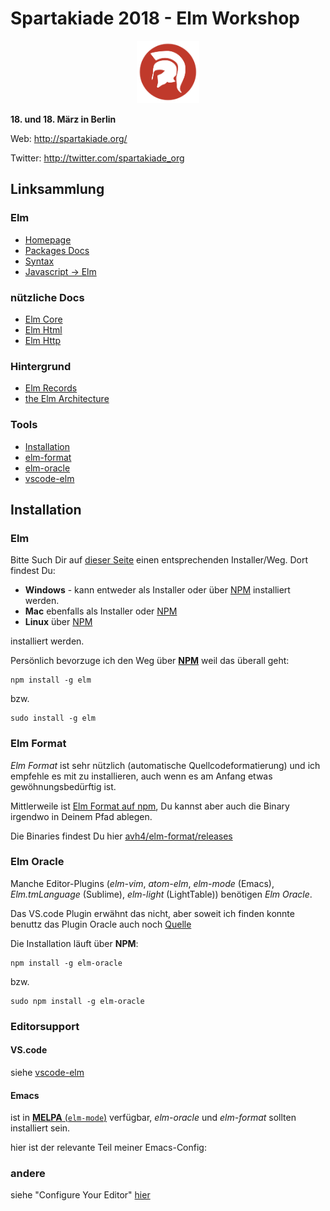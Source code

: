 # Spartakiade 2018 - Elm Workshop
<p align="center"><img src="spartakiade.png" width=100/></p>

**18. und 18. März in Berlin**

Web:     http://spartakiade.org/

Twitter: http://twitter.com/spartakiade_org

## Linksammlung

### Elm
- [Homepage](http://elm-lang.org/)
- [Packages Docs](http://package.elm-lang.org/)
- [Syntax](http://elm-lang.org/docs/syntax)
- [Javascript -> Elm](http://elm-lang.org/docs/from-javascript)

### nützliche Docs
- [Elm Core](http://package.elm-lang.org/packages/elm-lang/core/latest/)
- [Elm Html](http://package.elm-lang.org/packages/elm-lang/html/latest/)
- [Elm Http](http://package.elm-lang.org/packages/elm-lang/http/latest)

### Hintergrund
- [Elm Records](http://elm-lang.org/docs/records)
- [the Elm Architecture](https://guide.elm-lang.org/architecture/)

### Tools
- [Installation](https://guide.elm-lang.org/install.html)
- [elm-format](https://github.com/avh4/elm-format#installation)
- [elm-oracle](https://github.com/ElmCast/elm-oracle)
- [vscode-elm](https://github.com/sbrink/vscode-elm)


## Installation
### Elm
Bitte Such Dir auf [dieser Seite](https://guide.elm-lang.org/install.html) einen entsprechenden Installer/Weg.
Dort findest Du:

- **Windows** - kann entweder als Installer oder über [NPM](https://www.npmjs.com/package/elm) installiert werden.
- **Mac** ebenfalls als Installer oder [NPM](https://www.npmjs.com/package/elm)
- **Linux** über [NPM](https://www.npmjs.com/package/elm)

installiert werden.

Persönlich bevorzuge ich den Weg über [**NPM**](https://www.npmjs.com/package/elm) weil das überall geht:

```
npm install -g elm
```

bzw.

```
sudo install -g elm
```

### Elm Format
*Elm Format* ist sehr nützlich (automatische Quellcodeformatierung) und ich empfehle es mit zu installieren, auch wenn es am Anfang etwas gewöhnungsbedürftig ist.

Mittlerweile ist [Elm Format auf npm](https://www.npmjs.com/package/elm-format), Du kannst aber auch die Binary irgendwo in Deinem Pfad ablegen.

Die Binaries findest Du hier [avh4/elm-format/releases](https://github.com/avh4/elm-format/releases)

### Elm Oracle
Manche Editor-Plugins (*elm-vim*, *atom-elm*, *elm-mode* (Emacs), *Elm.tmLanguage* (Sublime), *elm-light* (LightTable)) benötigen *Elm Oracle*.

Das VS.code Plugin erwähnt das nicht, aber soweit ich finden konnte benuttz das Plugin Oracle auch noch [Quelle](https://github.com/Krzysztof-Cieslak/vscode-elm/search?utf8=%E2%9C%93&q=oracle&type=)

Die Installation läuft über **NPM**:

```
npm install -g elm-oracle
```

bzw.

```
sudo npm install -g elm-oracle
```

### Editorsupport
#### VS.code
siehe [vscode-elm](https://marketplace.visualstudio.com/items?itemName=sbrink.elm)

#### Emacs
ist in [**MELPA** (`elm-mode`)](https://github.com/jcollard/elm-mode) verfügbar, *elm-oracle* und *elm-format* sollten installiert sein.

hier ist der relevante Teil meiner Emacs-Config:

### andere
siehe "Configure Your Editor" [hier](https://guide.elm-lang.org/install.html)